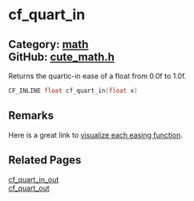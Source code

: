 [](../header.md ':include')

# cf_quart_in

Category: [math](/api_reference?id=math)  
GitHub: [cute_math.h](https://github.com/RandyGaul/cute_framework/blob/master/include/cute_math.h)  
---

Returns the quartic-in ease of a float from 0.0f to 1.0f.

```cpp
CF_INLINE float cf_quart_in(float x)
```

## Remarks

Here is a great link to [visualize each easing function](https://easings.net/).

## Related Pages

[cf_quart_in_out](/math/cf_quart_in_out.md)  
[cf_quart_out](/math/cf_quart_out.md)  
